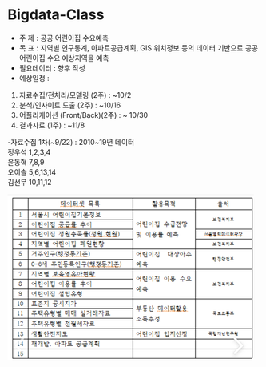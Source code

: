 # Bigdata-Class

- 주 제 : 공공 어린이집 수요예측
- 목 표 : 지역별 인구통계, 아파트공급계획, GIS 위치정보 등의 데이터 기반으로 공공어린이집 수요 예상지역을 예측
- 필요데이터 : 향후 작성
- 예상일정 : 
1) 자료수집/전처리/모델링 (2주) : ~10/2
2) 분석/인사이트 도출 (2주) : ~10/16
3) 어플리케이션 (Front/Back)(2주) : ~ 10/30
4) 결과자료 (1주) : ~11/8

-자료수집 1차(~9/22) : 2010~19년 데이터<br>
정우석  1,2,3,4<br>
윤동혁  7,8,9<br>
오이슬  5,6,13,14<br>
김선무  10,11,12<br>

![](https://github.com/Jungsan005/Bigdata-Class/blob/master/ref/%EC%9D%B4%EB%AF%B8%EC%A7%80_2020-09-18_007.png?raw=true)
